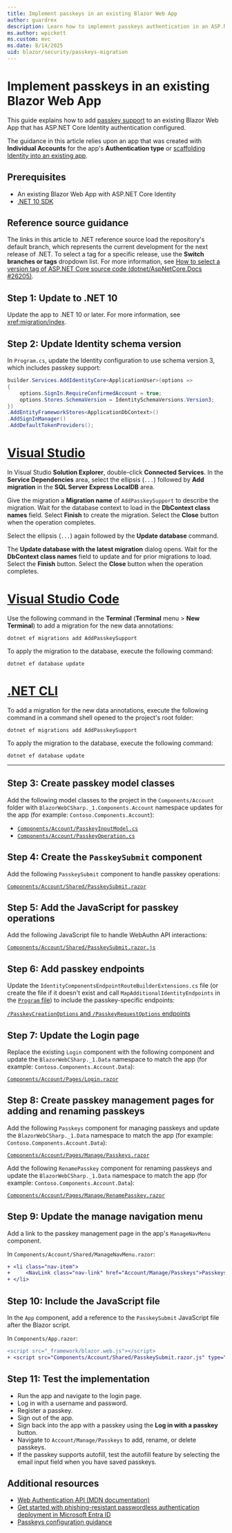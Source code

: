 ```yaml
---
title: Implement passkeys in an existing Blazor Web App
author: guardrex
description: Learn how to implement passkeys authentication in an ASP.NET Core Blazor Web App.
ms.author: wpickett
ms.custom: mvc
ms.date: 8/14/2025
uid: blazor/security/passkeys-migration
---
```

# Implement passkeys in an existing Blazor Web App

This guide explains how to add [passkey support](xref:blazor/security/passkeys) to an existing Blazor Web App that has ASP.NET Core Identity authentication configured.

The guidance in this article relies upon an app that was created with **Individual Accounts** for the app's **Authentication type** or [scaffolding Identity into an existing app](xref:security/authentication/scaffold-identity#scaffold-identity-into-a-blazor-project).

## Prerequisites

<!-- UPDATE 10.0 - Remove preview link in favor of the download link ...

* [.NET SDK](https://dotnet.microsoft.com/download) (.NET 10 or later)

-->

* An existing Blazor Web App with ASP.NET Core Identity
* [.NET 10 SDK](https://dotnet.microsoft.com/download/dotnet/10.0)

## Reference source guidance

The links in this article to .NET reference source load the repository's default branch, which represents the current development for the next release of .NET. To select a tag for a specific release, use the **Switch branches or tags** dropdown list. For more information, see [How to select a version tag of ASP.NET Core source code (dotnet/AspNetCore.Docs #26205)](https://github.com/dotnet/AspNetCore.Docs/discussions/26205).

## Step 1: Update to .NET 10

Update the app to .NET 10 or later. For more information, see <xref:migration/index>.

## Step 2: Update Identity schema version

In `Program.cs`, update the Identity configuration to use schema version 3, which includes passkey support:

```csharp
builder.Services.AddIdentityCore<ApplicationUser>(options =>
{
    options.SignIn.RequireConfirmedAccount = true;
    options.Stores.SchemaVersion = IdentitySchemaVersions.Version3;
})
.AddEntityFrameworkStores<ApplicationDbContext>()
.AddSignInManager()
.AddDefaultTokenProviders();
```

# [Visual Studio](#tab/visual-studio)

In Visual Studio **Solution Explorer**, double-click **Connected Services**. In the **Service Dependencies** area, select the ellipsis (`...`) followed by **Add migration** in the **SQL Server Express LocalDB** area.

Give the migration a **Migration name** of `AddPasskeySupport` to describe the migration. Wait for the database context to load in the **DbContext class names** field. Select **Finish** to create the migration. Select the **Close** button when the operation completes.

Select the ellipsis (`...`) again followed by the **Update database** command.

The **Update database with the latest migration** dialog opens. Wait for the **DbContext class names** field to update and for prior migrations to load. Select the **Finish** button. Select the **Close** button when the operation completes.

# [Visual Studio Code](#tab/visual-studio-code)

Use the following command in the **Terminal** (**Terminal** menu > **New Terminal**) to add a migration for the new data annotations:

```dotnetcli
dotnet ef migrations add AddPasskeySupport
```

To apply the migration to the database, execute the following command:

```dotnetcli
dotnet ef database update
```

# [.NET CLI](#tab/net-cli/)

To add a migration for the new data annotations, execute the following command in a command shell opened to the project's root folder:

```dotnetcli
dotnet ef migrations add AddPasskeySupport
```

To apply the migration to the database, execute the following command:

```dotnetcli
dotnet ef database update
```

---

## Step 3: Create passkey model classes

Add the following model classes to the project in the `Components/Account` folder with `BlazorWebCSharp._1.Components.Account` namespace updates for the app (for example: `Contoso.Components.Account`):

* [`Components/Account/PasskeyInputModel.cs`](https://github.com/dotnet/aspnetcore/blob/main/src/ProjectTemplates/Web.ProjectTemplates/content/BlazorWeb-CSharp/BlazorWebCSharp.1/Components/Account/PasskeyInputModel.cs)
* [`Components/Account/PasskeyOperation.cs`](https://github.com/dotnet/aspnetcore/blob/main/src/ProjectTemplates/Web.ProjectTemplates/content/BlazorWeb-CSharp/BlazorWebCSharp.1/Components/Account/PasskeyOperation.cs)

## Step 4: Create the `PasskeySubmit` component

Add the following `PasskeySubmit` component to handle passkey operations:

[`Components/Account/Shared/PasskeySubmit.razor`](https://github.com/dotnet/aspnetcore/blob/main/src/ProjectTemplates/Web.ProjectTemplates/content/BlazorWeb-CSharp/BlazorWebCSharp.1/Components/Account/Shared/PasskeySubmit.razor)

## Step 5: Add the JavaScript for passkey operations

Add the following JavaScript file to handle WebAuthn API interactions:

[`Components/Account/Shared/PasskeySubmit.razor.js`](https://github.com/dotnet/aspnetcore/blob/main/src/ProjectTemplates/Web.ProjectTemplates/content/BlazorWeb-CSharp/BlazorWebCSharp.1/Components/Account/Shared/PasskeySubmit.razor.js)

## Step 6: Add passkey endpoints

Update the `IdentityComponentsEndpointRouteBuilderExtensions.cs` file (or create the file if it doesn't exist and call `MapAdditionalIdentityEndpoints` in the [`Program` file](https://github.com/dotnet/aspnetcore/blob/main/src/ProjectTemplates/Web.ProjectTemplates/content/BlazorWeb-CSharp/BlazorWebCSharp.1/Program.cs#L129-L130)) to include the passkey-specific endpoints:

[`/PasskeyCreationOptions` and `/PasskeyRequestOptions` endpoints](https://github.com/dotnet/aspnetcore/blob/main/src/ProjectTemplates/Web.ProjectTemplates/content/BlazorWeb-CSharp/BlazorWebCSharp.1/Components/Account/IdentityComponentsEndpointRouteBuilderExtensions.cs#L53-L90)

## Step 7: Update the Login page

Replace the existing `Login` component with the following component and update the `BlazorWebCSharp._1.Data` namespace to match the app (for example: `Contoso.Components.Account.Data`):

[`Components/Account/Pages/Login.razor`](https://github.com/dotnet/aspnetcore/blob/main/src/ProjectTemplates/Web.ProjectTemplates/content/BlazorWeb-CSharp/BlazorWebCSharp.1/Components/Account/Pages/Login.razor)

## Step 8: Create passkey management pages for adding and renaming passkeys

Add the following `Passkeys` component for managing passkeys and update the `BlazorWebCSharp._1.Data` namespace to match the app (for example: `Contoso.Components.Account.Data`):

[`Components/Account/Pages/Manage/Passkeys.razor`](https://github.com/dotnet/aspnetcore/blob/main/src/ProjectTemplates/Web.ProjectTemplates/content/BlazorWeb-CSharp/BlazorWebCSharp.1/Components/Account/Pages/Manage/Passkeys.razor)

Add the following `RenamePasskey` component for renaming passkeys and update the `BlazorWebCSharp._1.Data` namespace to match the app (for example: `Contoso.Components.Account.Data`):

[`Components/Account/Pages/Manage/RenamePasskey.razor`](https://github.com/dotnet/aspnetcore/blob/main/src/ProjectTemplates/Web.ProjectTemplates/content/BlazorWeb-CSharp/BlazorWebCSharp.1/Components/Account/Pages/Manage/RenamePasskey.razor)

## Step 9: Update the manage navigation menu

Add a link to the passkey management page in the app's `ManageNavMenu` component.

In `Components/Account/Shared/ManageNavMenu.razor`:

```diff
+ <li class="nav-item">
+     <NavLink class="nav-link" href="Account/Manage/Passkeys">Passkeys</NavLink>
+ </li>
```

## Step 10: Include the JavaScript file

In the `App` component, add a reference to the `PasskeySubmit` JavaScript file after the Blazor script.

In `Components/App.razor`:

```diff
<script src="_framework/blazor.web.js"></script>
+ <script src="Components/Account/Shared/PasskeySubmit.razor.js" type="module"></script>
```

## Step 11: Test the implementation

* Run the app and navigate to the login page.
* Log in with a username and password.
* Register a passkey.
* Sign out of the app.
* Sign back into the app with a passkey using the **Log in with a passkey** button.
* Navigate to `Account/Manage/Passkeys` to add, rename, or delete passkeys.
* If the passkey supports autofill, test the autofill feature by selecting the email input field when you have saved passkeys.

## Additional resources

* [Web Authentication API (MDN documentation)](https://developer.mozilla.org/docs/Web/API/Web_Authentication_API)
* [Get started with phishing-resistant passwordless authentication deployment in Microsoft Entra ID](/entra/identity/authentication/how-to-plan-prerequisites-phishing-resistant-passwordless-authentication)
* [Passkeys configuration guidance](xref:blazor/security/passkeys#configure-passkey-options)
